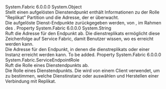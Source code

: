 <Type Name="ResolvedServiceEndpoint" FullName="System.Fabric.ResolvedServiceEndpoint">
  <TypeSignature Language="C#" Value="public sealed class ResolvedServiceEndpoint" />
  <TypeSignature Language="ILAsm" Value=".class public auto ansi sealed beforefieldinit ResolvedServiceEndpoint extends System.Object" />
  <TypeSignature Language="DocId" Value="T:System.Fabric.ResolvedServiceEndpoint" />
  <TypeSignature Language="VB.NET" Value="Public NotInheritable Class ResolvedServiceEndpoint" />
  <TypeSignature Language="F#" Value="type ResolvedServiceEndpoint = class" />
  <AssemblyInfo>
    <AssemblyName>System.Fabric</AssemblyName>
    <AssemblyVersion>6.0.0.0</AssemblyVersion>
  </AssemblyInfo>
  <Base>
    <BaseTypeName>System.Object</BaseTypeName>
  </Base>
  <Interfaces />
  <Docs>
    <summary>
      <para>Stellt einen aufgelösten Dienstendpunkt enthält Informationen zu der Rolle "Replikat" Partition und die Adresse, der er überwacht.</para>
    </summary>
    <remarks>
      <para>
            Die aufgelöste Dienst-Endpunkte zurückgegeben werden, von <see cref="M:System.Fabric.FabricClient.ServiceManagementClient.ResolveServicePartitionAsync(System.Uri)" />, im Rahmen des <see cref="T:System.Fabric.ResolvedServicePartition" />.
            </para>
    </remarks>
  </Docs>
  <Members>
    <Member MemberName="Address">
      <MemberSignature Language="C#" Value="public string Address { get; }" />
      <MemberSignature Language="ILAsm" Value=".property instance string Address" />
      <MemberSignature Language="DocId" Value="P:System.Fabric.ResolvedServiceEndpoint.Address" />
      <MemberSignature Language="VB.NET" Value="Public ReadOnly Property Address As String" />
      <MemberSignature Language="F#" Value="member this.Address : string" Usage="System.Fabric.ResolvedServiceEndpoint.Address" />
      <MemberType>Property</MemberType>
      <AssemblyInfo>
        <AssemblyName>System.Fabric</AssemblyName>
        <AssemblyVersion>6.0.0.0</AssemblyVersion>
      </AssemblyInfo>
      <ReturnValue>
        <ReturnType>System.String</ReturnType>
      </ReturnValue>
      <Docs>
        <summary>
          <para>Ruft die Adresse für den Endpunkt ab.
            Die dienstreplikats ermöglicht diese Zeichenfolge auf Service Fabric, damit Benutzer wissen, wo es erreicht werden kann.</para>
        </summary>
        <value>
          <para>Die Adresse für den Endpunkt, in denen die dienstreplikats oder einer Instanz erreicht werden kann.</para>
        </value>
        <remarks>To be added.</remarks>
      </Docs>
    </Member>
    <Member MemberName="Role">
      <MemberSignature Language="C#" Value="public System.Fabric.ServiceEndpointRole Role { get; }" />
      <MemberSignature Language="ILAsm" Value=".property instance valuetype System.Fabric.ServiceEndpointRole Role" />
      <MemberSignature Language="DocId" Value="P:System.Fabric.ResolvedServiceEndpoint.Role" />
      <MemberSignature Language="VB.NET" Value="Public ReadOnly Property Role As ServiceEndpointRole" />
      <MemberSignature Language="F#" Value="member this.Role : System.Fabric.ServiceEndpointRole" Usage="System.Fabric.ResolvedServiceEndpoint.Role" />
      <MemberType>Property</MemberType>
      <AssemblyInfo>
        <AssemblyName>System.Fabric</AssemblyName>
        <AssemblyVersion>6.0.0.0</AssemblyVersion>
      </AssemblyInfo>
      <ReturnValue>
        <ReturnType>System.Fabric.ServiceEndpointRole</ReturnType>
      </ReturnValue>
      <Docs>
        <summary>
          <para>Ruft die Rolle eines Dienstendpunkts ab.</para>
        </summary>
        <value>
          <para>Die Rolle eines Dienstendpunkts.</para>
        </value>
        <remarks>
          <para>Die <see cref="T:System.Fabric.ServiceEndpointRole" /> wird von einem Client verwendet, um zu bestimmen, welche Dienstinstanz oder auswählen und Herstellen einer Verbindung mit Replikat.</para>
        </remarks>
      </Docs>
    </Member>
  </Members>
</Type>